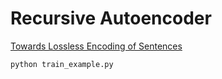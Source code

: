 # Recursive Autoencoder
[Towards Lossless Encoding of Sentences](https://arxiv.org/abs/1906.01659)
```python
python train_example.py
```

